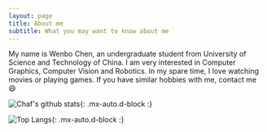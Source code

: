 ```yaml
---
layout: page
title: About me
subtitle: What you may want to know about me
---
```


My name is Wenbo Chen, an undergraduate student from University of Science and Technology of China. I am very interested in Computer Graphics, Computer Vision and Robotics. In my spare time, I love watching movies or playing games. If you have similar hobbies with me, contact me​ :smile:

![Chaf's github stats](https://github-readme-stats.vercel.app/api?username=chaphlagical&count_private=true&theme=algolia){: .mx-auto.d-block :}

![Top Langs](https://github-readme-stats.vercel.app/api/top-langs/?username=chaphlagical&layout=compact&show_icons=true&hide=javascript,html&theme=algolia){: .mx-auto.d-block :}